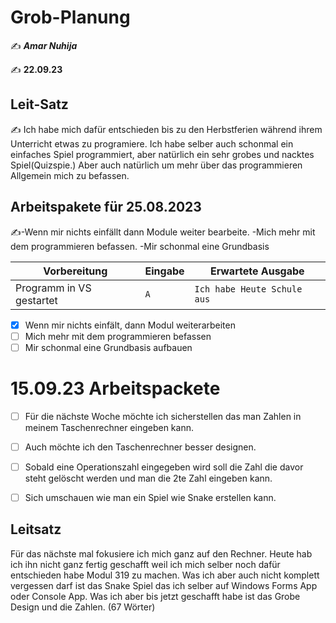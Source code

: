 # Grob-Planung

✍️ ***Amar Nuhija***

✍️ **22.09.23**

## Leit-Satz

✍️ Ich habe mich dafür entschieden bis zu den Herbstferien während ihrem Unterricht etwas zu programiere. Ich habe selber auch schonmal ein einfaches Spiel programmiert, aber natürlich ein sehr grobes und nacktes Spiel(Quizspie.) Aber auch natürlich um mehr über das programmieren Allgemein mich zu befassen. 

## Arbeitspakete für 25.08.2023

✍️-Wenn mir nichts einfällt dann Module weiter bearbeite.
          -Mich mehr mit dem programmieren befassen.
          -Mir schonmal eine Grundbasis 

| Vorbereitung             | Eingabe | Erwartete Ausgabe |
| ------------------------ | ------- | ----------------- |
| Programm in VS gestartet | `A`  | `Ich habe Heute Schule aus`      |

- [x] Wenn mir nichts einfält, dann Modul weiterarbeiten
- [ ] Mich mehr mit dem programmieren befassen
- [ ] Mir schonmal eine Grundbasis aufbauen

 # 15.09.23 Arbeitspackete


- [ ] Für die nächste Woche möchte ich sicherstellen das man Zahlen in meinem Taschenrechner eingeben kann.
- [ ] Auch möchte ich den Taschenrechner besser designen.
- [ ] Sobald eine Operationszahl eingegeben wird soll die Zahl die davor steht gelöscht werden und man die 2te Zahl eingeben kann.
- [ ] Sich umschauen wie man ein Spiel wie Snake erstellen kann.




## Leitsatz

 Für das nächste mal fokusiere ich mich ganz auf den Rechner. Heute hab ich ihn nicht ganz fertig geschafft weil ich mich selber noch dafür entschieden habe Modul 319 zu machen.
 Was ich aber auch nicht komplett vergessen darf ist das Snake Spiel das ich selber auf Windows Forms App oder Console App.
 Was ich aber bis jetzt geschafft habe ist das Grobe Design und die Zahlen. (67 Wörter)
 




